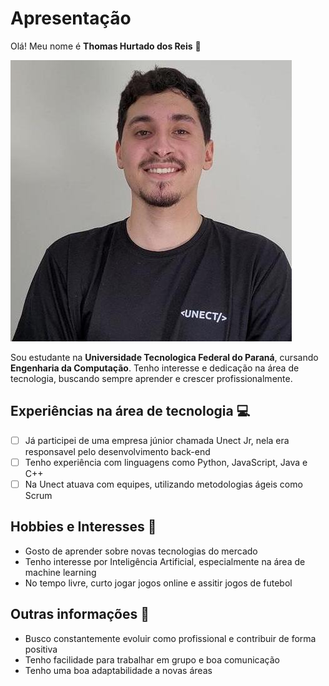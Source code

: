 # Apresentação

Olá! Meu nome é **Thomas Hurtado dos Reis** 👋

![Foto Pessoal](img/fotoperfil.jpg)

Sou estudante na **Universidade Tecnologica Federal do Paraná**, cursando **Engenharia da Computação**. Tenho interesse e dedicação na área de tecnologia, buscando sempre aprender e crescer profissionalmente.

## Experiências na área de tecnologia 💻

- [ ] Já participei de uma empresa júnior chamada Unect Jr, nela era responsavel pelo desenvolvimento back-end  
- [ ] Tenho experiência com linguagens como Python, JavaScript, Java e C++
- [ ] Na Unect atuava com equipes, utilizando metodologias ágeis como Scrum  

## Hobbies e Interesses 🌱

- Gosto de aprender sobre novas tecnologias do mercado
- Tenho interesse por Inteligência Artificial, especialmente na área de machine learning
- No tempo livre, curto jogar jogos online e assitir jogos de futebol

## Outras informações 📝

- Busco constantemente evoluir como profissional e contribuir de forma positiva 
- Tenho facilidade para trabalhar em grupo e boa comunicação
- Tenho uma boa adaptabilidade a novas áreas



